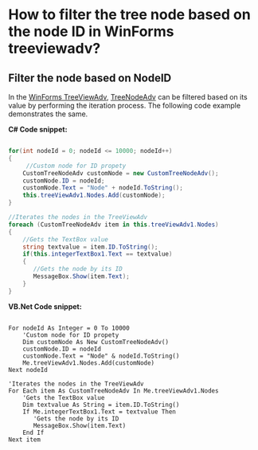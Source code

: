 # How to filter the tree node based on the node ID in WinForms treeviewadv?

## Filter the node based on NodeID

In the [WinForms TreeViewAdv](https://help.syncfusion.com/cr/windowsforms/Syncfusion.Windows.Forms.Tools.TreeViewAdv.html), [TreeNodeAdv](https://help.syncfusion.com/cr/windowsforms/Syncfusion.Windows.Forms.Tools.TreeNodeAdv.html) can be filtered based on its value by performing the iteration process. The following code example demonstrates the same.

**C# Code snippet:**

```C#

for(int nodeId = 0; nodeId <= 10000; nodeId++)
{
     //Custom node for ID propety
    CustomTreeNodeAdv customNode = new CustomTreeNodeAdv();
    customNode.ID = nodeId;
    customNode.Text = "Node" + nodeId.ToString();
    this.treeViewAdv1.Nodes.Add(customNode);
}

//Iterates the nodes in the TreeViewAdv
foreach (CustomTreeNodeAdv item in this.treeViewAdv1.Nodes)
{
    //Gets the TextBox value
    string textvalue = item.ID.ToString();
    if(this.integerTextBox1.Text == textvalue)
    {
       //Gets the node by its ID
       MessageBox.Show(item.Text);
    }
}

```

**VB.Net Code snippet:**

```VB

For nodeId As Integer = 0 To 10000
    'Custom node for ID propety
    Dim customNode As New CustomTreeNodeAdv()
    customNode.ID = nodeId
    customNode.Text = "Node" & nodeId.ToString()
    Me.treeViewAdv1.Nodes.Add(customNode)
Next nodeId

'Iterates the nodes in the TreeViewAdv
For Each item As CustomTreeNodeAdv In Me.treeViewAdv1.Nodes
    'Gets the TextBox value
    Dim textvalue As String = item.ID.ToString()
    If Me.integerTextBox1.Text = textvalue Then
       'Gets the node by its ID
       MessageBox.Show(item.Text)
    End If
Next item

```
